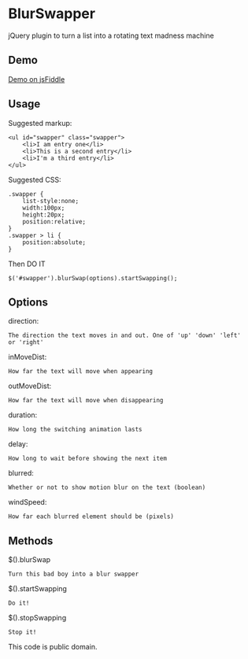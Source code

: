 BlurSwapper
===========

jQuery plugin to turn a list into a rotating text madness machine

## Demo

[Demo on jsFiddle](http://jsfiddle.net/delvarworld/zQ9ye/3/)

## Usage

Suggested markup:

    <ul id="swapper" class="swapper">
        <li>I am entry one</li>
        <li>This is a second entry</li>
        <li>I'm a third entry</li>
    </ul>

Suggested CSS:

    .swapper {
        list-style:none;
        width:100px;
        height:20px;
        position:relative;
    }
    .swapper > li {
        position:absolute;
    }

Then DO IT

    $('#swapper').blurSwap(options).startSwapping();

## Options

direction:

    The direction the text moves in and out. One of 'up' 'down' 'left'
    or 'right'
    
inMoveDist:

    How far the text will move when appearing

outMoveDist:

    How far the text will move when disappearing

duration:

    How long the switching animation lasts

delay:

    How long to wait before showing the next item

blurred:

    Whether or not to show motion blur on the text (boolean)

windSpeed:

    How far each blurred element should be (pixels)

## Methods

$().blurSwap

    Turn this bad boy into a blur swapper

$().startSwapping

    Do it!

$().stopSwapping

    Stop it!

This code is public domain.
